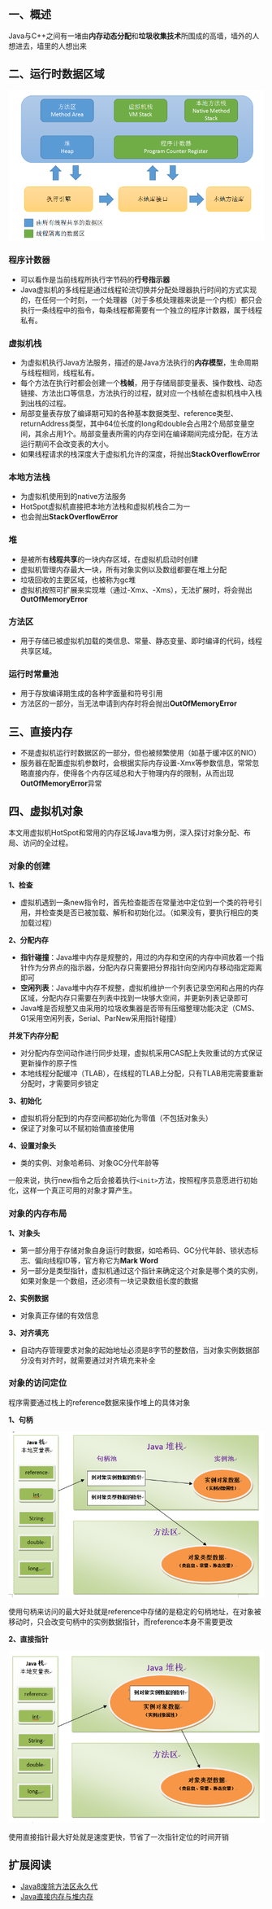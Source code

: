 ## 一、概述

Java与C++之间有一堵由**内存动态分配**和**垃圾收集技术**所围成的高墙，墙外的人想进去，墙里的人想出来

## 二、运行时数据区域

![](./imgs/1-1.png)

<!-- more -->

### 程序计数器

- 可以看作是当前线程所执行字节码的**行号指示器**
- Java虚拟机的多线程是通过线程轮流切换并分配处理器执行时间的方式实现的，在任何一个时刻，一个处理器（对于多核处理器来说是一个内核）都只会执行一条线程中的指令，每条线程都需要有一个独立的程序计数器，属于线程私有。

### 虚拟机栈

- 为虚拟机执行Java方法服务，描述的是Java方法执行的**内存模型**，生命周期与线程相同，线程私有。
- 每个方法在执行时都会创建一个**栈帧**，用于存储局部变量表、操作数栈、动态链接、方法出口等信息，方法执行的过程，就对应一个栈帧在虚拟机栈中入栈到出栈的过程。
- 局部变量表存放了编译期可知的各种基本数据类型、reference类型、returnAddress类型，其中64位长度的long和double会占用2个局部变量空间，其余占用1个。局部变量表所需的内存空间在编译期间完成分配，在方法运行期间不会改变表的大小。
- 如果线程请求的栈深度大于虚拟机允许的深度，将抛出**StackOverflowError**

### 本地方法栈

- 为虚拟机使用到的native方法服务
- HotSpot虚拟机直接把本地方法栈和虚拟机栈合二为一
- 也会抛出**StackOverflowError**

### 堆

- 是被所有**线程共享**的一块内存区域，在虚拟机启动时创建
- 虚拟机管理内存最大一块，所有对象实例以及数组都要在堆上分配
- 垃圾回收的主要区域，也被称为gc堆
- 虚拟机按照可扩展来实现堆（通过-Xmx、-Xms），无法扩展时，将会抛出**OutOfMemoryError**

### 方法区

- 用于存储已被虚拟机加载的类信息、常量、静态变量、即时编译的代码，线程共享区域。

### 运行时常量池

- 用于存放编译期生成的各种字面量和符号引用
- 方法区的一部分，当无法申请到内存时将会抛出**OutOfMemoryError**

## 三、直接内存

- 不是虚拟机运行时数据区的一部分，但也被频繁使用（如基于缓冲区的NIO）
- 服务器在配置虚拟机参数时，会根据实际内存设置-Xmx等参数信息，常常忽略直接内存，使得各个内存区域总和大于物理内存的限制，从而出现**OutOfMemoryError**异常

## 四、虚拟机对象

本文用虚拟机HotSpot和常用的内存区域Java堆为例，深入探讨对象分配、布局、访问的全过程。

### 对象的创建

**1、检查**

- 虚拟机遇到一条new指令时，首先检查能否在常量池中定位到一个类的符号引用，并检查类是否已被加载、解析和初始化过。（如果没有，要执行相应的类加载过程）

**2、分配内存**

- **指针碰撞**：Java堆中内存是规整的，用过的内存和空闲的内存中间放着一个指针作为分界点的指示器，分配内存只需要把分界指针向空闲内存移动指定距离即可
- **空闲列表**：Java堆中内存不规整，虚拟机维护一个列表记录空闲和占用的内存区域，分配内存只需要在列表中找到一块够大空间，并更新列表记录即可
- Java堆是否规整又由采用的垃圾收集器是否带有压缩整理功能决定（CMS、G1采用空闲列表，Serial、ParNew采用指针碰撞）

**并发下内存分配**

- 对分配内存空间动作进行同步处理，虚拟机采用CAS配上失败重试的方式保证更新操作的原子性
- 本地线程分配缓冲（TLAB），在线程的TLAB上分配，只有TLAB用完需要重新分配时，才需要同步锁定

**3、初始化**

- 虚拟机将分配到的内存空间都初始化为零值（不包括对象头）
- 保证了对象可以不赋初始值直接使用

**4、设置对象头**

- 类的实例、对象哈希码、对象GC分代年龄等

一般来说，执行new指令之后会接着执行`<init>`方法，按照程序员意愿进行初始化，这样一个真正可用的对象才算产生。

### 对象的内存布局

**1、对象头**

- 第一部分用于存储对象自身运行时数据，如哈希码、GC分代年龄、锁状态标志、偏向线程ID等，官方称它为**Mark Word**
- 另一部分是类型指针，虚拟机通过这个指针来确定这个对象是哪个类的实例，如果对象是一个数组，还必须有一块记录数组长度的数据

**2、实例数据**

- 对象真正存储的有效信息

**3、对齐填充**

- 自动内存管理要求对象的起始地址必须是8字节的整数倍，当对象实例数据部分没有对齐时，就需要通过对齐填充来补全

### 对象的访问定位

程序需要通过栈上的reference数据来操作堆上的具体对象

**1、句柄**

![](./imgs/1-2.png)

使用句柄来访问的最大好处就是reference中存储的是稳定的句柄地址，在对象被移动时，只会改变句柄中的实例数据指针，而reference本身不需要更改

**2、直接指针**

![](./imgs/1-3.png)

使用直接指针最大好处就是速度更快，节省了一次指针定位的时间开销

## 扩展阅读

- [Java8废除方法区永久代](https://www.cnblogs.com/yulei126/p/6777323.html )
- [Java直接内存与堆内存](https://www.cnblogs.com/z-sm/p/6235157.html?utm_source=itdadao&amp;utm_medium=referral )

